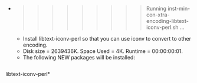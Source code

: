 * >>>>>>>>> Running inst-min-con-xtra-encoding-libtext-iconv-perl.sh ...
  * Install libtext-iconv-perl so that you can use iconv to convert to other encoding.
  * Disk size = 2639436K. Space Used = 4K. Runtime = 00:00:00:01.
  * The following NEW packages will be installed:
  ```bash
libtext-iconv-perl*
  ```
